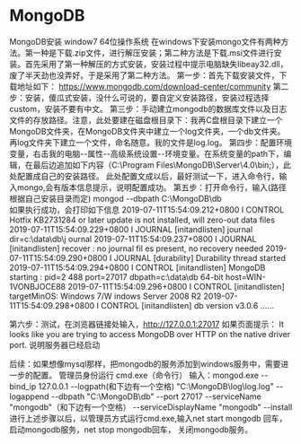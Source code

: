 # MongoDB
MongoDB安装 window7 64位操作系统
在windows下安装mongo文件有两种方法。第一种是下载.zip文件，进行解压安装；第二种方法是下载.msi文件进行安装。首先采用了第一种解压的方式安装，安装过程中提示电脑缺失libeay32.dll，废了半天劲也没弄好。于是采用了第二种方法。
第一步：首先下载安装文件，下载地址如下：
https://www.mongodb.com/download-center/community
第二步：安装，傻瓜式安装，没什么可说的，要自定义安装路径，安装过程选择custom，安装不要有中文。
第三步：手动建立mongodb的数据库文件以及日志文件的存放路径。注意，此处要建在磁盘根目录下：我再C盘根目录下建立一个MongoDB文件夹，在MongoDB文件夹中建立一个log文件夹，一个db文件夹。再log文件夹下建立一个文件，命名随意。我的文件是log.log。
第四步：配置环境变量，右击我的电脑--属性--高级系统设置--环境变量。在系统变量的path下，编辑，在最后边追加如下内容（C:\Program Files\MongoDB\Server\4.0\bin;），此处配置成自己的安装路径。
此处配置文成以后，最好测试一下，进入命令行，输入mongo,会有版本信息提示，说明配置成功。
第五步：打开命令行，输入(路径根据自己安装目录而定)
mongod --dbpath C:\MongoDB\db   
如果执行成功，会打印如下信息
2019-07-11T15:54:09.212+0800 I CONTROL  Hotfix KB2731284 or later update is not
installed, will zero-out data files
2019-07-11T15:54:09.229+0800 I JOURNAL  [initandlisten] journal dir=c:\data\db\j
ournal
2019-07-11T15:54:09.237+0800 I JOURNAL  [initandlisten] recover : no journal fil
es present, no recovery needed
2019-07-11T15:54:09.290+0800 I JOURNAL  [durability] Durability thread started
2019-07-11T15:54:09.294+0800 I CONTROL  [initandlisten] MongoDB starting : pid=2
488 port=27017 dbpath=c:\data\db 64-bit host=WIN-1VONBJOCE88
2019-07-11T15:54:09.296+0800 I CONTROL  [initandlisten] targetMinOS: Windows 7/W
indows Server 2008 R2
2019-07-11T15:54:09.298+0800 I CONTROL  [initandlisten] db version v3.0.6
……

第六步：测试，在浏览器链接处输入，http://127.0.0.1:27017
如果页面提示：
It looks like you are trying to access MongoDB over HTTP on the native driver port.
说明服务器已经启动


后续：如果想像mysql那样，把mongodb的服务添加到windows服务中，需要进一步的配置。
管理员身份运行 cmd.exe（命令行） 输入：mongod.exe --bind_ip 127.0.0.1 --logpath(和下边有一个空格)
"C:\MongoDB\log\log.log" --logappend --dbpath "C:\MongoDB\db" --port 27017 --serviceName "mongodb"（和下边有一个空格）
 --serviceDisplayName "mongodb" --install
进行上述步骤以后，以管理员方式运行cmd.exe,输入net start mongodb 回车，启动mongodb服务，net stop mongodb回车，
关闭mongodb服务。

